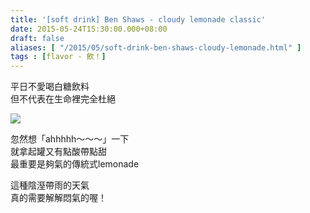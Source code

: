 ```yaml
---
title: '[soft drink] Ben Shaws - cloudy lemonade classic'
date: 2015-05-24T15:30:00.000+08:00
draft: false
aliases: [ "/2015/05/soft-drink-ben-shaws-cloudy-lemonade.html" ]
tags : [flavor - 飲！]
---
```


平日不愛喝白糖飲料  
但不代表在生命裡完全杜絕  

[![](https://farm8.staticflickr.com/7799/18001914316_e7549586e7_z.jpg)](https://farm8.staticflickr.com/7799/18001914316_e7549586e7_z.jpg)

忽然想「ahhhhh～～～」一下  
就拿起罐又有點酸帶點甜  
最重要是夠氣的傳統式lemonade  
  
這種陰溼帶雨的天氣  
真的需要解解悶氣的喔！